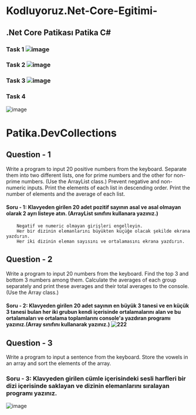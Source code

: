 # Kodluyoruz.Net-Core-Egitimi-   
## .Net Core Patikası Patika C#    
### Task 1 ![image](https://github.com/omerfarukkpala/Kodluyoruz.Net-Core101-Egitimi-/assets/101570820/572cba67-df1c-4b54-ab51-e6ef09663563)
### Task 2 ![image](https://github.com/omerfarukkpala/Kodluyoruz.Net-Core101-Egitimi-/assets/101570820/f64da301-9e12-4255-b59d-098ebc5153cb)
### Task 3 ![image](https://github.com/omerfarukkpala/Kodluyoruz.Net-Core101-Egitimi-/assets/101570820/dbc9af27-2096-47f3-b416-afca7ab3eb2c) 
### Task 4 
![image](https://github.com/omerfarukkpala/Kodluyoruz.Net-Core101-Egitimi-/assets/101570820/6cb23ac2-4296-42f1-a1da-d48b0ae952a9)
#
# Patika.DevCollections

## Question - 1
Write a program to input 20 positive numbers from the keyboard. Separate them into two different lists, one for prime numbers and the other for non-prime numbers. (Use the ArrayList class.)
Prevent negative and non-numeric inputs.
Print the elements of each list in descending order.
Print the number of elements and the average of each list.
#### Soru - 1: Klavyeden girilen 20 adet pozitif sayının asal ve asal olmayan olarak 2 ayrı listeye atın. (ArrayList sınıfını kullanara yazınız.)
        Negatif ve numeric olmayan girişleri engelleyin.
        Her bir dizinin elemanlarını büyükten küçüğe olacak şekilde ekrana yazdırın.
        Her iki dizinin eleman sayısını ve ortalamasını ekrana yazdırın.
## Question - 2
Write a program to input 20 numbers from the keyboard. Find the top 3 and bottom 3 numbers among them. Calculate the averages of each group separately and print these averages and their total averages to the console. (Use the Array class.)
#### Soru - 2: Klavyeden girilen 20 adet sayının en büyük 3 tanesi ve en küçük 3 tanesi bulan    her iki grubun kendi içerisinde ortalamalarını  alan ve bu ortalamaları ve ortalama toplamlarını console'a yazdıran programı yazınız.(Array sınıfını kullanarak yazınız.)   ![222](https://github.com/omerfarukkpala/Kodluyoruz.Net-Core101-Egitimi-/assets/101570820/fa327767-458b-4fb6-82c5-f6c157753295)

## Question - 3
Write a program to input a sentence from the keyboard. Store the vowels in an array and sort the elements of the array.
### Soru - 3: Klavyeden girilen cümle içerisindeki sesli harfleri bir dizi içerisinde saklayan ve dizinin elemanlarını sıralayan programı yazınız. 
         
![image](https://github.com/omerfarukkpala/Kodluyoruz.Net-Core101-Egitimi-/assets/101570820/e64025ac-6a9e-4790-9590-927d9523125a)
